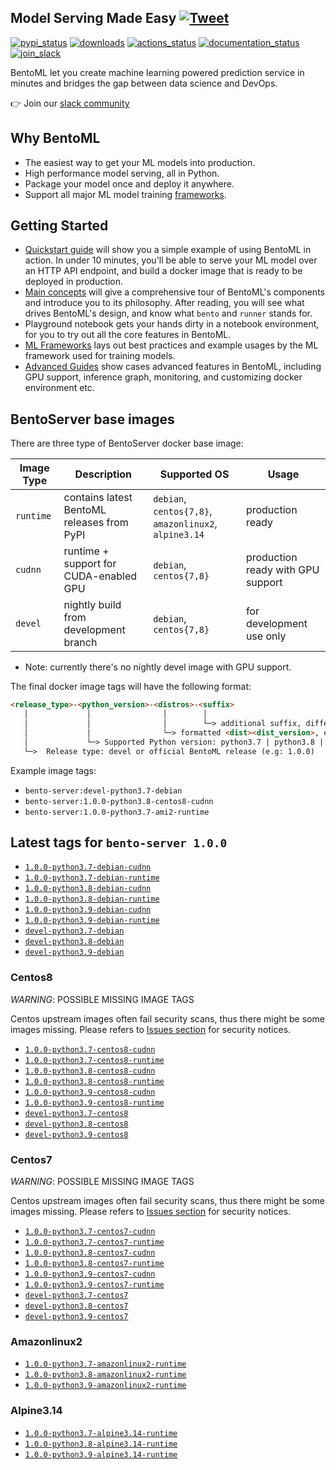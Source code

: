 ## Model Serving Made Easy  [![Tweet](https://img.shields.io/twitter/url/http/shields.io.svg?style=social)](https://twitter.com/intent/tweet?text=BentoML:%20Machine%20Learning%20Model%20Serving%20Made%20Easy%20&url=https://github.com/bentoml/BentoML&via=bentomlai&hashtags=mlops,modelserving,ML,AI,machinelearning,bentoml)

[![pypi_status](https://img.shields.io/pypi/v/bentoml.svg)](https://pypi.org/project/BentoML)
[![downloads](https://pepy.tech/badge/bentoml)](https://pepy.tech/project/bentoml)
[![actions_status](https://github.com/bentoml/bentoml/workflows/BentoML-CI/badge.svg)](https://github.com/bentoml/bentoml/actions)
[![documentation_status](https://readthedocs.org/projects/bentoml/badge/?version=latest)](https://docs.bentoml.org/)
[![join_slack](https://badgen.net/badge/Join/BentoML%20Slack/cyan?icon=slack)](https://join.slack.com/t/bentoml/shared_invite/enQtNjcyMTY3MjE4NTgzLTU3ZDc1MWM5MzQxMWQxMzJiNTc1MTJmMzYzMTYwMjQ0OGEwNDFmZDkzYWQxNzgxYWNhNjAxZjk4MzI4OGY1Yjg)

BentoML let you create machine learning powered prediction service in minutes and bridges the gap between data science and DevOps.

👉 Join our [slack community](https://join.slack.com/t/bentoml/shared_invite/enQtNjcyMTY3MjE4NTgzLTU3ZDc1MWM5MzQxMWQxMzJiNTc1MTJmMzYzMTYwMjQ0OGEwNDFmZDkzYWQxNzgxYWNhNjAxZjk4MzI4OGY1Yjg)


## Why BentoML

- The easiest way to get your ML models into production.
- High performance model serving, all in Python.
- Package your model once and deploy it anywhere.
- Support all major ML model training [frameworks](https://docs.bentoml.org/en/latest/frameworks.html).

## Getting Started

- [Quickstart guide](https://docs.bentoml.org/en/latest/quickstart.html) will show you a simple example of using BentoML in action. In under 10 minutes, you'll be able to serve your ML model over an HTTP API endpoint, and build a docker image that is ready to be deployed in production.
- [Main concepts](https://docs.bentoml.org/en/latest/concepts.html) will give a comprehensive tour of BentoML's components and introduce you to its philosophy. After reading, you will see what drives BentoML's design, and know what `bento` and `runner` stands for.
- Playground notebook gets your hands dirty in a notebook environment, for you to try out all the core features in BentoML.
- [ML Frameworks](https://docs.bentoml.org/en/latest/frameworks.html) lays out best practices and example usages by the ML framework used for training models.
- [Advanced Guides](https://docs.bentoml.org/en/latest/guides/index.html) show cases advanced features in BentoML, including GPU support, inference graph, monitoring, and customizing docker environment etc.


## BentoServer base images

There are three type of BentoServer docker base image:

| Image Type | Description                                | Supported OS                                          | Usage                             |
|------------|--------------------------------------------|-------------------------------------------------------|-----------------------------------|
| `runtime`  | contains latest BentoML releases from PyPI | `debian`, `centos{7,8}`, `amazonlinux2`, `alpine3.14` | production ready                  |
| `cudnn`    | runtime + support for CUDA-enabled GPU     | `debian`, `centos{7,8}`                               | production ready with GPU support |
| `devel`    | nightly build from development branch      | `debian`, `centos{7,8}`                               | for development use only          |

* Note: currently there's no nightly devel image with GPU support.

The final docker image tags will have the following format:

```markdown
<release_type>-<python_version>-<distros>-<suffix>
   │             │                │        │
   │             │                │        └─> additional suffix, differentiate runtime and cudnn releases
   │             │                └─> formatted <dist><dist_version>, e.g: ami2, debian, centos7
   │             └─> Supported Python version: python3.7 | python3.8 | python3.9
   └─>  Release type: devel or official BentoML release (e.g: 1.0.0)
```

Example image tags:
- `bento-server:devel-python3.7-debian`
- `bento-server:1.0.0-python3.8-centos8-cudnn`
- `bento-server:1.0.0-python3.7-ami2-runtime`


## Latest tags for `bento-server 1.0.0`
- [`1.0.0-python3.7-debian-cudnn`](https://github.com/bentoml/BentoML/tree/main/docker/generated/bento-server/debian10/cudnn/Dockerfile)
- [`1.0.0-python3.7-debian-runtime`](https://github.com/bentoml/BentoML/tree/main/docker/generated/bento-server/debian10/runtime/Dockerfile)
- [`1.0.0-python3.8-debian-cudnn`](https://github.com/bentoml/BentoML/tree/main/docker/generated/bento-server/debian10/cudnn/Dockerfile)
- [`1.0.0-python3.8-debian-runtime`](https://github.com/bentoml/BentoML/tree/main/docker/generated/bento-server/debian10/runtime/Dockerfile)
- [`1.0.0-python3.9-debian-cudnn`](https://github.com/bentoml/BentoML/tree/main/docker/generated/bento-server/debian10/cudnn/Dockerfile)
- [`1.0.0-python3.9-debian-runtime`](https://github.com/bentoml/BentoML/tree/main/docker/generated/bento-server/debian10/runtime/Dockerfile)
- [`devel-python3.7-debian`](https://github.com/bentoml/BentoML/tree/main/docker/generated/bento-server/debian10/devel/Dockerfile)
- [`devel-python3.8-debian`](https://github.com/bentoml/BentoML/tree/main/docker/generated/bento-server/debian10/devel/Dockerfile)
- [`devel-python3.9-debian`](https://github.com/bentoml/BentoML/tree/main/docker/generated/bento-server/debian10/devel/Dockerfile)

### Centos8

*WARNING*: POSSIBLE MISSING IMAGE TAGS

Centos upstream images often fail security scans, thus there might be some images missing. Please refers to [Issues section](https://github.com/bentoml/BentoML/issues) for security notices.

- [`1.0.0-python3.7-centos8-cudnn`](https://github.com/bentoml/BentoML/tree/main/docker/generated/bento-server/centos8/cudnn/Dockerfile)
- [`1.0.0-python3.7-centos8-runtime`](https://github.com/bentoml/BentoML/tree/main/docker/generated/bento-server/centos8/runtime/Dockerfile)
- [`1.0.0-python3.8-centos8-cudnn`](https://github.com/bentoml/BentoML/tree/main/docker/generated/bento-server/centos8/cudnn/Dockerfile)
- [`1.0.0-python3.8-centos8-runtime`](https://github.com/bentoml/BentoML/tree/main/docker/generated/bento-server/centos8/runtime/Dockerfile)
- [`1.0.0-python3.9-centos8-cudnn`](https://github.com/bentoml/BentoML/tree/main/docker/generated/bento-server/centos8/cudnn/Dockerfile)
- [`1.0.0-python3.9-centos8-runtime`](https://github.com/bentoml/BentoML/tree/main/docker/generated/bento-server/centos8/runtime/Dockerfile)
- [`devel-python3.7-centos8`](https://github.com/bentoml/BentoML/tree/main/docker/generated/bento-server/centos8/devel/Dockerfile)
- [`devel-python3.8-centos8`](https://github.com/bentoml/BentoML/tree/main/docker/generated/bento-server/centos8/devel/Dockerfile)
- [`devel-python3.9-centos8`](https://github.com/bentoml/BentoML/tree/main/docker/generated/bento-server/centos8/devel/Dockerfile)

### Centos7

*WARNING*: POSSIBLE MISSING IMAGE TAGS

Centos upstream images often fail security scans, thus there might be some images missing. Please refers to [Issues section](https://github.com/bentoml/BentoML/issues) for security notices.

- [`1.0.0-python3.7-centos7-cudnn`](https://github.com/bentoml/BentoML/tree/main/docker/generated/bento-server/centos7/cudnn/Dockerfile)
- [`1.0.0-python3.7-centos7-runtime`](https://github.com/bentoml/BentoML/tree/main/docker/generated/bento-server/centos7/runtime/Dockerfile)
- [`1.0.0-python3.8-centos7-cudnn`](https://github.com/bentoml/BentoML/tree/main/docker/generated/bento-server/centos7/cudnn/Dockerfile)
- [`1.0.0-python3.8-centos7-runtime`](https://github.com/bentoml/BentoML/tree/main/docker/generated/bento-server/centos7/runtime/Dockerfile)
- [`1.0.0-python3.9-centos7-cudnn`](https://github.com/bentoml/BentoML/tree/main/docker/generated/bento-server/centos7/cudnn/Dockerfile)
- [`1.0.0-python3.9-centos7-runtime`](https://github.com/bentoml/BentoML/tree/main/docker/generated/bento-server/centos7/runtime/Dockerfile)
- [`devel-python3.7-centos7`](https://github.com/bentoml/BentoML/tree/main/docker/generated/bento-server/centos7/devel/Dockerfile)
- [`devel-python3.8-centos7`](https://github.com/bentoml/BentoML/tree/main/docker/generated/bento-server/centos7/devel/Dockerfile)
- [`devel-python3.9-centos7`](https://github.com/bentoml/BentoML/tree/main/docker/generated/bento-server/centos7/devel/Dockerfile)

### Amazonlinux2

- [`1.0.0-python3.7-amazonlinux2-runtime`](https://github.com/bentoml/BentoML/tree/main/docker/generated/bento-server/amazonlinux2/runtime/Dockerfile)
- [`1.0.0-python3.8-amazonlinux2-runtime`](https://github.com/bentoml/BentoML/tree/main/docker/generated/bento-server/amazonlinux2/runtime/Dockerfile)
- [`1.0.0-python3.9-amazonlinux2-runtime`](https://github.com/bentoml/BentoML/tree/main/docker/generated/bento-server/amazonlinux2/runtime/Dockerfile)

### Alpine3.14

- [`1.0.0-python3.7-alpine3.14-runtime`](https://github.com/bentoml/BentoML/tree/main/docker/generated/bento-server/alpine3.14/runtime/Dockerfile)
- [`1.0.0-python3.8-alpine3.14-runtime`](https://github.com/bentoml/BentoML/tree/main/docker/generated/bento-server/alpine3.14/runtime/Dockerfile)
- [`1.0.0-python3.9-alpine3.14-runtime`](https://github.com/bentoml/BentoML/tree/main/docker/generated/bento-server/alpine3.14/runtime/Dockerfile)
